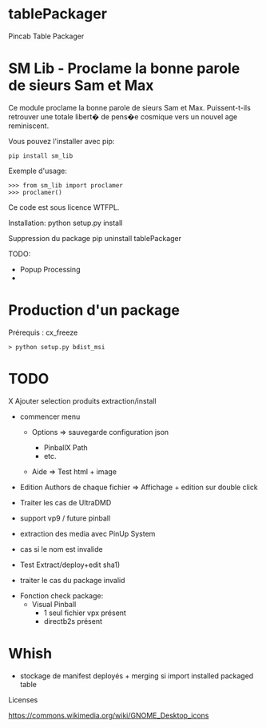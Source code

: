 # tablePackager
Pincab Table Packager


SM Lib - Proclame la bonne parole de sieurs Sam et Max
========================================================

Ce module proclame la bonne parole de sieurs Sam et Max. Puissent-t-ils
retrouver une totale libert� de pens�e cosmique vers un nouvel age
reminiscent.

Vous pouvez l'installer avec pip:

    pip install sm_lib

Exemple d'usage:

    >>> from sm_lib import proclamer
    >>> proclamer()

Ce code est sous licence WTFPL.

Installation:
python setup.py install

Suppression du package
pip uninstall tablePackager

TODO:


- Popup Processing
- 

Production d'un package
=======================

Prérequis : cx_freeze

    > python setup.py bdist_msi


TODO
====
X Ajouter selection produits extraction/install

- commencer menu
    - Options   => sauvegarde configuration json
        - PinballX Path
        - etc.
    
    - Aide => Test html + image

- Edition Authors de chaque fichier
    => Affichage + edition sur double click
      




- Traiter les cas de UltraDMD

- support vp9 / future pinball


- extraction des media avec PinUp System
- cas si le nom est invalide
+ Test Extract/deploy+edit sha1)
- traiter le cas du package invalid

+ Fonction check package:
    * Visual Pinball
        - 1 seul fichier vpx présent
        - directb2s présent
        
Whish
=====
- stockage de manifest deployés + merging si import installed packaged table


Licenses

https://commons.wikimedia.org/wiki/GNOME_Desktop_icons